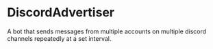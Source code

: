 # DiscordAdvertiser

A bot that sends messages from multiple accounts on multiple discord channels repeatedly at a set interval.
